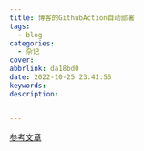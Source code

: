 ```yaml
---
title: 博客的GithubAction自动部署
tags:
  - blog
categories:
  - 杂记
cover:
abbrlink: da18bd0
date: 2022-10-25 23:41:55
keywords:
description:


---
```

[参考文章](https://akilar.top/posts/f752c86d/)